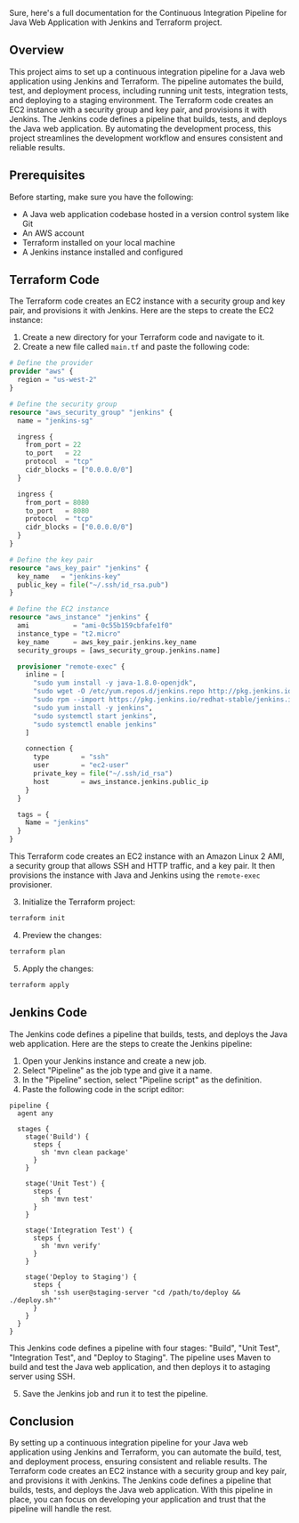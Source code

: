 Sure, here's a full documentation for the Continuous Integration Pipeline for Java Web Application with Jenkins and Terraform project.

## Overview

This project aims to set up a continuous integration pipeline for a Java web application using Jenkins and Terraform. The pipeline automates the build, test, and deployment process, including running unit tests, integration tests, and deploying to a staging environment. The Terraform code creates an EC2 instance with a security group and key pair, and provisions it with Jenkins. The Jenkins code defines a pipeline that builds, tests, and deploys the Java web application. By automating the development process, this project streamlines the development workflow and ensures consistent and reliable results.

## Prerequisites

Before starting, make sure you have the following:

- A Java web application codebase hosted in a version control system like Git
- An AWS account
- Terraform installed on your local machine
- A Jenkins instance installed and configured

## Terraform Code

The Terraform code creates an EC2 instance with a security group and key pair, and provisions it with Jenkins. Here are the steps to create the EC2 instance:

1. Create a new directory for your Terraform code and navigate to it.
2. Create a new file called `main.tf` and paste the following code:

```terraform
# Define the provider
provider "aws" {
  region = "us-west-2"
}

# Define the security group
resource "aws_security_group" "jenkins" {
  name = "jenkins-sg"

  ingress {
    from_port = 22
    to_port   = 22
    protocol  = "tcp"
    cidr_blocks = ["0.0.0.0/0"]
  }

  ingress {
    from_port = 8080
    to_port   = 8080
    protocol  = "tcp"
    cidr_blocks = ["0.0.0.0/0"]
  }
}

# Define the key pair
resource "aws_key_pair" "jenkins" {
  key_name   = "jenkins-key"
  public_key = file("~/.ssh/id_rsa.pub")
}

# Define the EC2 instance
resource "aws_instance" "jenkins" {
  ami           = "ami-0c55b159cbfafe1f0"
  instance_type = "t2.micro"
  key_name      = aws_key_pair.jenkins.key_name
  security_groups = [aws_security_group.jenkins.name]

  provisioner "remote-exec" {
    inline = [
      "sudo yum install -y java-1.8.0-openjdk",
      "sudo wget -O /etc/yum.repos.d/jenkins.repo http://pkg.jenkins.io/redhat-stable/jenkins.repo",
      "sudo rpm --import https://pkg.jenkins.io/redhat-stable/jenkins.io.key",
      "sudo yum install -y jenkins",
      "sudo systemctl start jenkins",
      "sudo systemctl enable jenkins"
    ]

    connection {
      type        = "ssh"
      user        = "ec2-user"
      private_key = file("~/.ssh/id_rsa")
      host        = aws_instance.jenkins.public_ip
    }
  }

  tags = {
    Name = "jenkins"
  }
}
```

This Terraform code creates an EC2 instance with an Amazon Linux 2 AMI, a security group that allows SSH and HTTP traffic, and a key pair. It then provisions the instance with Java and Jenkins using the `remote-exec` provisioner.

3. Initialize the Terraform project:
```bash
terraform init
```

4. Preview the changes:
```bash
terraform plan
```

5. Apply the changes:
```bash
terraform apply
```

## Jenkins Code

The Jenkins code defines a pipeline that builds, tests, and deploys the Java web application. Here are the steps to create the Jenkins pipeline:

1. Open your Jenkins instance and create a new job.
2. Select "Pipeline" as the job type and give it a name.
3. In the "Pipeline" section, select "Pipeline script" as the definition.
4. Paste the following code in the script editor:

```jenkinsfile
pipeline {
  agent any

  stages {
    stage('Build') {
      steps {
        sh 'mvn clean package'
      }
    }

    stage('Unit Test') {
      steps {
        sh 'mvn test'
      }
    }

    stage('Integration Test') {
      steps {
        sh 'mvn verify'
      }
    }

    stage('Deploy to Staging') {
      steps {
        sh 'ssh user@staging-server "cd /path/to/deploy && ./deploy.sh"'
      }
    }
  }
}
```

This Jenkins code defines a pipeline with four stages: "Build", "Unit Test", "Integration Test", and "Deploy to Staging". The pipeline uses Maven to build and test the Java web application, and then deploys it to astaging server using SSH.

5. Save the Jenkins job and run it to test the pipeline.

## Conclusion

By setting up a continuous integration pipeline for your Java web application using Jenkins and Terraform, you can automate the build, test, and deployment process, ensuring consistent and reliable results. The Terraform code creates an EC2 instance with a security group and key pair, and provisions it with Jenkins. The Jenkins code defines a pipeline that builds, tests, and deploys the Java web application. With this pipeline in place, you can focus on developing your application and trust that the pipeline will handle the rest.
